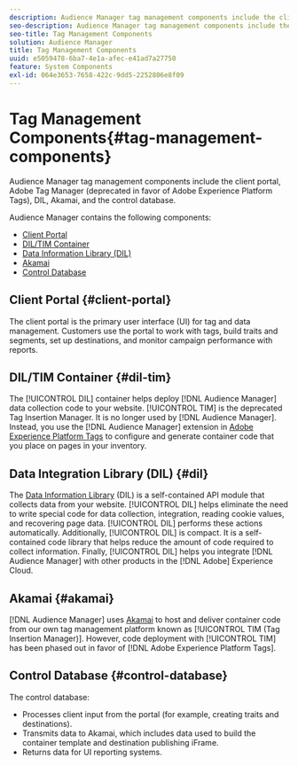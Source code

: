 ```yaml
---
description: Audience Manager tag management components include the client portal, Adobe Tag Manager (deprecated in favor of Adobe Experience Platform Launch), DIL, Akamai, and the control database.
seo-description: Audience Manager tag management components include the client portal, Adobe Tag Manager (deprecated in favor of Adobe Experience Platform Launch), DIL, Akamai, and the control database.
seo-title: Tag Management Components
solution: Audience Manager
title: Tag Management Components
uuid: e5059478-6ba7-4e1a-afec-e41ad7a27750
feature: System Components
exl-id: 064e3653-7658-422c-9dd5-2252806e8f09
---
```

# Tag Management Components{#tag-management-components}

Audience Manager tag management components include the client portal, Adobe Tag Manager (deprecated in favor of Adobe Experience Platform Tags), DIL, Akamai, and the control database.

<!-- 

c_comptag.xml

 -->

Audience Manager contains the following components:

* [Client Portal](../../reference/system-components/components-tag-management.md#client-portal) 
* [DIL/TIM Container](../../reference/system-components/components-tag-management.md#dil-tim) 
* [Data Information Library (DIL)](../../reference/system-components/components-tag-management.md#dil) 
* [Akamai](../../reference/system-components/components-tag-management.md#akamai) 
* [Control Database](../../reference/system-components/components-tag-management.md#control-database)

## Client Portal {#client-portal}

The client portal is the primary user interface (UI) for tag and data management. Customers use the portal to work with tags, build traits and segments, set up destinations, and monitor campaign performance with reports.

## DIL/TIM Container {#dil-tim}

The [!UICONTROL DIL] container helps deploy [!DNL Audience Manager] data collection code to your website. [!UICONTROL TIM] is the deprecated Tag Insertion Manager. It is no longer used by [!DNL Audience Manager]. Instead, you use the [!DNL Audience Manager] extension in [Adobe Experience Platform Tags](https://experienceleague.adobe.com/docs/experience-platform/tags/extensions/adobe/audience-manager/overview.html) to configure and generate container code that you place on pages in your inventory.

## Data Integration Library (DIL) {#dil}

The [Data Information Library](../../dil/dil-overview.md) (DIL) is a self-contained API module that collects data from your website. [!UICONTROL DIL] helps eliminate the need to write special code for data collection, integration, reading cookie values, and recovering page data. [!UICONTROL DIL] performs these actions automatically. Additionally, [!UICONTROL DIL] is compact. It is a self-contained code library that helps reduce the amount of code required to collect information. Finally, [!UICONTROL DIL] helps you integrate [!DNL Audience Manager] with other products in the [!DNL Adobe] Experience Cloud.

## Akamai {#akamai}

[!DNL Audience Manager] uses [Akamai](https://www.akamai.com/us/en/about/) to host and deliver container code from our own tag management platform known as [!UICONTROL TIM (Tag Insertion Manager)]. However, code deployment with [!UICONTROL TIM] has been phased out in favor of [!DNL Adobe Experience Platform Tags].

## Control Database {#control-database}

The control database:

* Processes client input from the portal (for example, creating traits and destinations). 
* Transmits data to Akamai, which includes data used to build the container template and destination publishing iFrame. 
* Returns data for UI reporting systems.

